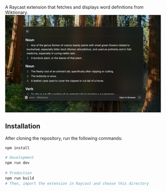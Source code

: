 A Raycast extension that fetches and displays word definitions from Wiktionary.
![alt text](metadata/wiktionary-1.png)

## Installation

After cloning the repository, run the following commands:

```bash
npm install
```

```bash
# Development
npm run dev

# Production
npm run build 
# Then, import the extension in Raycast and choose this directory
```



